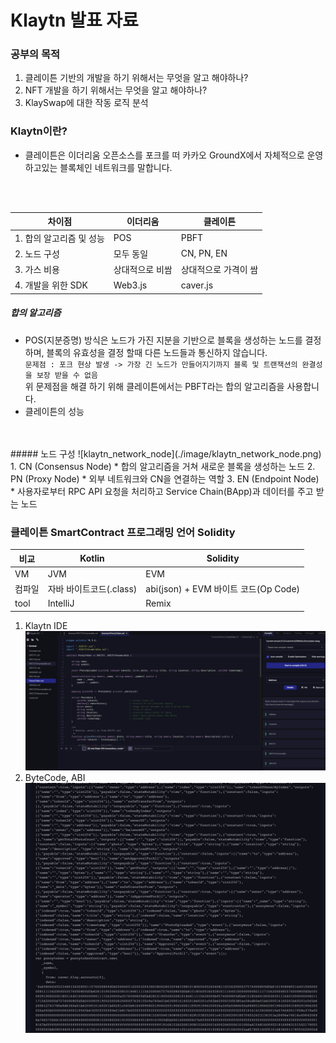 # Klaytn 발표 자료

### 공부의 목적
1. 클레이튼 기반의 개발을 하기 위해서는 무엇을 알고 해야하나?
2. NFT 개발을 하기 위해서는 무엇을 알고 해야하나?
3. KlaySwap에 대한 작동 로직 분석

### Klaytn이란?
* 클레이튼은 이더리움 오픈소스를 포크를 떠 카카오 GroundX에서 자체적으로 운영하고있는 블록체인 네트워크를 말합니다.
<br>
<br>

| 차이점 | 이더리움 | 클레이튼 |
|------|--------|------|
|1. 합의 알고리즘 및 성능| POS | PBFT |
|2. 노드 구성 | 모두 동일 | CN, PN, EN |
|3. 가스 비용 | 상대적으로 비쌈 | 상대적으로 가격이 쌈 |
|4. 개발을 위한 SDK | Web3.js | caver.js |

##### 합의 알고리즘
* POS(지분증명) 방식은 노드가 가진 지분을 기반으로 블록을 생성하는 노드를 결정하며, 블록의 유효성을 결정 할때 다른 노드들과 통신하지 않습니다.<br>
`문제점 : 포크 현상 발생 -> 가장 긴 노드가 만들어지기까지 블록 및 트랜잭션의 완결성을 보장 받을 수 없음`<br>
위 문제점을 해결 하기 위해 클레이튼에서는 PBFT라는 합의 알고리즘을 사용합니다.<br>
* 클레이튼의 성능
<br>
<br>
##### 노드 구성
![klaytn_network_node](./image/klaytn_network_node.png)
1. CN (Consensus Node)
* 합의 알고리즘을 거쳐 새로운 블록을 생성하는 노드
2. PN (Proxy Node)
* 외부 네트워크와 CN을 연결하는 역할 
3. EN (Endpoint Node)
* 사용자로부터 RPC API 요청을 처리하고 Service Chain(BApp)과 데이터를 주고 받는 노드

### 클레이튼 SmartContract 프로그래밍 언어 Solidity
| 비교 | Kotlin | Solidity |
|-----|--------|----------|
| VM  | JVM | EVM |
| 컴파일 | 자바 바이트코드(.class) | abi(json) + EVM 바이트 코드(Op Code) | 
| tool | IntelliJ | Remix |
1. Klaytn IDE
![klay_ide](./image/klay_ide.png)
2. ByteCode, ABI
![klay_ide2](./image/klay_ide2.png)
